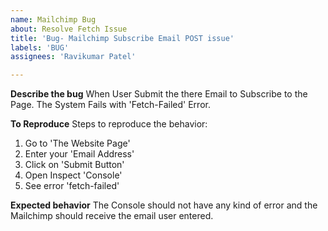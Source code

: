 ```yaml
---
name: Mailchimp Bug
about: Resolve Fetch Issue
title: 'Bug- Mailchimp Subscribe Email POST issue'
labels: 'BUG'
assignees: 'Ravikumar Patel'

---
```


**Describe the bug**
When User Submit the there Email to Subscribe to the Page. The System Fails with 'Fetch-Failed' Error.

**To Reproduce**
Steps to reproduce the behavior:
1. Go to 'The Website Page'
2. Enter your 'Email Address'
3. Click on 'Submit Button'
4. Open Inspect 'Console'
5. See error 'fetch-failed'

**Expected behavior**
The Console should not have any kind of error and the Mailchimp should receive the email user entered.
